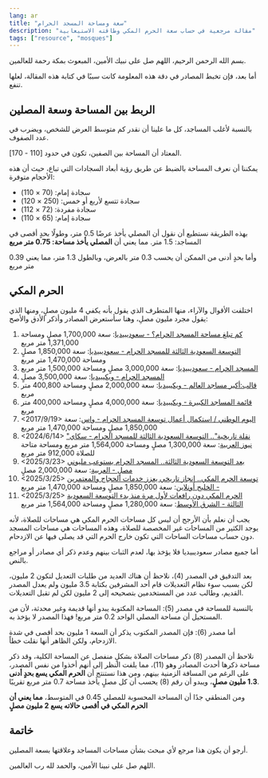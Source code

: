 ```yaml
---
lang: ar
title: "سعة ومساحة المسجد الحرام"
description: "مقالة مرجعية في حساب سعة الحرم المكي وطاقته الاستيعابية"
tags: ["resource", "mosques"]
---
```

بسم الله الرحمن الرحيم، اللهم صل على نبيك الأمين، المبعوث بمكة رحمة للعالمين.

أما بعد، فإن تخبط المصادر في دقة هذه المعلومة كانت سببًا في كتابة هذه المقالة، لعلها تنفع.


## الربط بين المساحة وسعة المصلين
بالنسبة لأغلب المساجد، كل ما علينا أن نقدر كم متوسط العرض للشخص، ويضرب في عدد الصفوف.

المعتاد أن المساحة بين الصفين، تكون في حدود [110 - 170].

يمكننا أن نعرف المساحة بالضبط عن طريق رؤية أبعاد السجادات التي تباع، حيث أن هذه الأحجام متوفرة:
- سجادة إمام: (70 × 110)
- سجادة تتسع لأربع أو خمس: (250 × 120)
- سجادة مفردة: (72 × 112)
- سجادة إمام: (65 × 110)

بهذه الطريقة نستطيع أن نقول أن المصلي يأخذ عرضًا 0.5 متر، وطولًا بحدٍ أقصى في المساجد: 1.5 متر. مما يعني أن **المصلي يأخذ مساحة: 0.75 متر مربع**

وأما بحدٍ أدنى من الممكن أن يحسب 0.3 متر بالعرض، وبالطول 1.3 متر، مما يعني 0.39 متر مربع

## الحرم المكي
اختلفت الأقوال والآراء، منها المتطرف الذي يقول بأنه يكفي 4 مليون مصلٍ، ومنها الذي يقول مجرد مليون مصلِ، وهنا سأستعرض المصادر وأذكر الأدق والأصح:

1. [كم تبلغ مساحة المسجد الحرام؟ - سعوديبيديا](https://saudipedia.com/article/9935/%D8%B4%D8%A4%D9%88%D9%86-%D8%AF%D9%8A%D9%86%D9%8A%D8%A9/%D8%A7%D9%84%D9%85%D8%B3%D8%AC%D8%AF-%D8%A7%D9%84%D8%AD%D8%B1%D8%A7%D9%85/%D9%83%D9%85-%D8%AA%D8%A8%D9%84%D8%BA-%D9%85%D8%B3%D8%A7%D8%AD%D8%A9-%D8%A7%D9%84%D9%85%D8%B3%D8%AC%D8%AF-%D8%A7%D9%84%D8%AD%D8%B1%D8%A7%D9%85): سعة 1,700,000 مصلٍ ومساحة 1,371,000 متر مربع
2. [التوسعة السعودية الثالثة للمسجد الحرام - سعوديبيديا](https://saudipedia.com/article/6304/%D8%B4%D8%A4%D9%88%D9%86-%D8%AF%D9%8A%D9%86%D9%8A%D8%A9/%D8%A7%D9%84%D9%85%D8%B3%D8%AC%D8%AF-%D8%A7%D9%84%D8%AD%D8%B1%D8%A7%D9%85/%D8%A7%D9%84%D8%AA%D9%88%D8%B3%D8%B9%D8%A9-%D8%A7%D9%84%D8%B3%D8%B9%D9%88%D8%AF%D9%8A%D8%A9-%D8%A7%D9%84%D8%AB%D8%A7%D9%84%D8%AB%D8%A9-%D9%84%D9%84%D9%85%D8%B3%D8%AC%D8%AF-%D8%A7%D9%84%D8%AD%D8%B1%D8%A7%D9%85): سعة 1,850,000 مصلٍ ومساحة 1,470,000 متر مربع
3. [المسجد الحرام - سعوديبيديا](https://saudipedia.com/article/10316/%D8%B4%D8%A4%D9%88%D9%86-%D8%AF%D9%8A%D9%86%D9%8A%D8%A9/%D8%A7%D9%84%D9%85%D8%B3%D8%AC%D8%AF-%D8%A7%D9%84%D8%AD%D8%B1%D8%A7%D9%85/%D8%A7%D9%84%D9%85%D8%B3%D8%AC%D8%AF-%D8%A7%D9%84%D8%AD%D8%B1%D8%A7%D9%85): سعة 3,000,000 مصلٍ ومساحة 1,500,000 متر مربع
4. [المسجد الحرام - ويكيبيديا](https://ar.wikipedia.org/wiki/%D8%A7%D9%84%D9%85%D8%B3%D8%AC%D8%AF_%D8%A7%D9%84%D8%AD%D8%B1%D8%A7%D9%85): سعة 3,500,000 مصلٍ
5. [قالب:أكبر مساجد العالم - ويكيبيديا](https://ar.wikipedia.org/wiki/%D9%82%D8%A7%D9%84%D8%A8:%D8%A3%D9%83%D8%A8%D8%B1_%D9%85%D8%B3%D8%A7%D8%AC%D8%AF_%D8%A7%D9%84%D8%B9%D8%A7%D9%84%D9%85): سعة 2,000,000 مصلٍ ومساحة 400,800 متر مربع
6. [قائمة المساجد الكبيرة - ويكيبيديا](https://ar.wikipedia.org/wiki/%D9%82%D8%A7%D8%A6%D9%85%D8%A9_%D8%A7%D9%84%D9%85%D8%B3%D8%A7%D8%AC%D8%AF_%D8%A7%D9%84%D9%83%D8%A8%D9%8A%D8%B1%D8%A9): سعة 4,000,000 مصلٍ ومساحة 400,000 متر مربع
7. <2017/9/19> [اليوم الوطني / استكمال أعمال توسعة المسجد الحرام - واس](https://www.spa.gov.sa/1667763): سعة 1,850,000 مصلٍ ومساحة 1,470,000 متر مربع
8. <2024/6/14> ["نقلة تاريخية".. التوسعة السعودية الثالثة للمسجد الحرام - سكاي نيوز العربية](https://www.skynewsarabia.com/business/1721920-%D9%86%D9%82%D9%84%D8%A9-%D8%AA%D8%A7%D8%B1%D9%8A%D8%AE%D9%8A%D8%A9-%D8%A7%D9%84%D8%AA%D9%88%D8%B3%D8%B9%D8%A9-%D8%A7%D9%84%D8%B3%D8%B9%D9%88%D8%AF%D9%8A%D8%A9-%D8%A7%D9%84%D8%AB%D8%A7%D9%84%D8%AB%D8%A9-%D9%84%D9%84%D9%85%D8%B3%D8%AC%D8%AF-%D8%A7%D9%84%D8%AD%D8%B1%D8%A7%D9%85): سعة 1,300,000 مصلٍ ومساحة 1,564,000 متر مربع ومساحة متاحة للصلاة 912,000 متر مربع
9. <2025/3/23> [بعد التوسعة السعودية الثالثة.. المسجد الحرام يستوعب مليوني مصلٍ - العربية](https://www.alarabiya.net/saudi-today/2025/03/23/%D8%A8%D8%B9%D8%AF-%D8%A7%D9%84%D8%AA%D9%88%D8%B3%D8%B9%D8%A9-%D8%A7%D9%84%D8%B3%D8%B9%D9%88%D8%AF%D9%8A%D8%A9-%D8%A7%D9%84%D8%AB%D8%A7%D9%84%D8%AB%D8%A9-%D8%A7%D9%84%D9%85%D8%B3%D8%AC%D8%AF-%D8%A7%D9%84%D8%AD%D8%B1%D8%A7%D9%85-%D9%8A%D8%B3%D8%AA%D9%88%D8%B9%D8%A8-%D9%85%D9%84%D9%8A%D9%88%D9%86%D9%8A-%D9%85%D8%B5%D9%84%D9%8D-): سعة 2,000,000 مصلٍ
10. <2025/3/25> [توسعة الحرم المكي.. إنجاز تاريخي يعزز خدمات الحجاج والمعتمرين - الخليج أونلاين](https://x.com/AlkhaleejOnline/status/1904526976896860555): سعة 1,850,000 مصلٍ ومساحة 1,470,000 متر مربع
11. <2025/3/25> [الحرم المكي دون رافعات لأول مرة منذ بدء التوسعة السعودية الثالثة - الشرق الأوسط](https://aawsat.com/%D9%8A%D9%88%D9%85%D9%8A%D8%A7%D8%AA-%D8%A7%D9%84%D8%B4%D8%B1%D9%82/5125657-%D8%A7%D9%84%D8%AD%D8%B1%D9%85-%D8%A7%D9%84%D9%85%D9%83%D9%8A-%D8%AF%D9%88%D9%86-%D8%B1%D8%A7%D9%81%D8%B9%D8%A7%D8%AA-%D9%84%D8%A3%D9%88%D9%84-%D9%85%D8%B1%D8%A9-%D9%85%D9%86%D8%B0-%D8%A8%D8%AF%D8%A1-%D8%A7%D9%84%D8%AA%D9%88%D8%B3%D8%B9%D8%A9-%D8%A7%D9%84%D8%B3%D8%B9%D9%88%D8%AF%D9%8A%D8%A9-%D8%A7%D9%84%D8%AB%D8%A7%D9%84%D8%AB%D8%A9): سعة 1,280,000 مصلٍ ومساحة 1,564,000 متر مربع

يجب أن نعلم بأن الأرجح أن ليس كل مساحات الحرم المكي هي مساحات للصلاة، لأنه يوجد الكثير من المساحات غير المخصصة للصلاة، وهذه المساحات هي مساحات المسجد دون حساب مساحات الساحات التي تكون خارج الحرم التي قد يصلى فيها عن الازدحام.

أما جميع مصادر سعوديبيديا فلا يؤخذ بها، لعدم الثبات بينهم وعدم ذكر أي مصادر أو مراجع بالنص.

بعد التدقيق في المصدر (4)، نلاحظ أن هناك العديد من طلبات التعديل لتكون 2 مليون، لكن بسبب سوء نظام التعديلات قام أحد المشرفين بكتابة 3.5 مليون ولم يعدل المصدر القديم، وطالب عدد من المستخدمين بتصحيحه إلى 2 مليون لكن لم تقبل التعديلات.

بالنسبة للمساحة في مصدر (5): المساحة المكتوبة يبدو أنها قديمة وغير محدثة، لأن من المستحيل أن مساحة المصلي الواحد 0.2 متر مربع! فهذا المصدر لا يؤخذ به.

أما مصدر (6): فإن المصدر المكتوب يذكر أن السعة 1 مليون بحد أقصى في شدة الازدحام، ولكن الظاهر أنها نقلت خطاً.

نلاحظ أن المصدر (8) ذكر مساحات الصلاة بشكلٍ منفصل عن المساحة الكلية، وقد ذكر مساحة ذكرها أحدث المصادر وهو (11)، مما يلفت النظر إلى أنهم أخذوا من نفس المصدر، على الرغم من المسافة الزمنية بينهم، ومن هذا نستنتج أن **الحرم المكي يسع بحدٍ أدنى 1.3 مليون مصلٍ**، ويبدو أن رقم (8) يحسب أن كل مصلٍ يأخذ مساحة 0.7 متر مربع تقريبًا.

ومن المنطقي جدًا أن المساحة المحسوبة للمصلي 0.45 في المتوسط، **مما يعني أن الحرم المكي في أقصى حالاته يسع 2 مليون مصلٍ**

## خاتمة
أرجو أن يكون هذا مرجع لأي مبحث بشأن مساحات المساجد وعلاقتها بسعة المصلين.

اللهم صل على نبينا الأمين، والحمد لله رب العالمين.